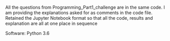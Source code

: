 All the questions from Programming_Part1_challenge are in the same code.
I am providing the explanations asked for as comments in the code file.
Retained the Jupyter Notebook format so that all the code, results and explanation are all at one place in sequence


Software: Python 3.6
